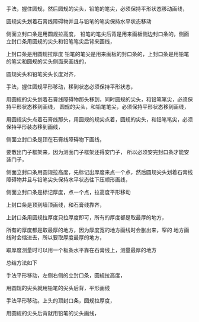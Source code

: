 手法，握住圆规，然后圆规的尖头，铅笔的笔尖，必须保持平形状态移动画线，


圆规尖头划着石膏线障碍物并且与铅笔的笔尖保持水平状态移动


侧面立封口条是用圆规拉高度，
铅笔的笔尖后背是用来画板侧边封口条的，侧面立封口条用圆规的尖头和铅笔笔尖后背来画线，


上封口条是用圆规拉厚度
铅笔的笔尖是用来画板的封口条的，上封口条是用铅笔的笔尖和圆规的尖头侧面来画线的，





圆规尖头和铅笔尖头长度对齐，

手法，握住圆规平形移动，移到状态必须保持平形状态，

用圆规的尖头划着石膏线障碍物那头移到，同时圆规的尖头，和铅笔笔尖，必须保持平形状态移到画线，
圆规的尖头，和铅笔笔尖，必须保持平形状态移到画线，

用圆规尖头点着石膏线那头，用圆规的规尖点着，圆规的尖头，和铅笔笔尖，必须保持平形装态移到画线，

侧面立封口条是顶在石膏线障碍物下画线，

要散出门子框架来，因为测面门子框架还得安门子，
所以必须安完封口条才能安装门子，


侧面立封口条用圆规拉高度，先标记出厚度来点一个点，然后圆规尖头划着石膏线障碍物并且与铅笔尖头保持水平状态往下压顺形画线，

侧面立封口条是标记厚度，点一个点，拉高度平形移动


上封口条是顶到墙顶画线，和石膏线靠齐，



上封口条用圆规拉厚度只拉厚度即可，所有的厚度都是取最厚的地方，

所有的厚度都是取最厚的地方，因为厚度宽的地方画线时会胀出来，窄的
地方画线时会缩进去，所以要取厚度最厚的地方，





取厚度测量时可以用一个板条水平靠在石膏线上，测量最厚的地方


总结方法如下


手法平形移动，左侧右侧的立封口条，圆规拉高度，

用圆规的尖头就用铅笔的尖头后背，平形画线



手法平形移动。上头的顶封口条，圆规拉厚度，

用圆规的尖头后背就用铅笔的尖头画线，













